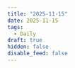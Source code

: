 ```yaml
---
title: "2025-11-15"
date: 2025-11-15
tags:
  - Daily
draft: true
hidden: false
disable_feed: false
---
```


